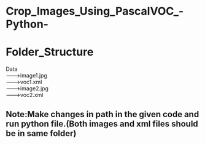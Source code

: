 # Crop_Images_Using_PascalVOC_-Python-
# Folder_Structure </br>
Data </br>
--->image1.jpg </br>
--->voc1.xml </br>
--->image2.jpg </br>
--->voc2.xml </br>

## Note:Make changes in path in the given code and run python file.(Both images and xml files should be in same folder)

